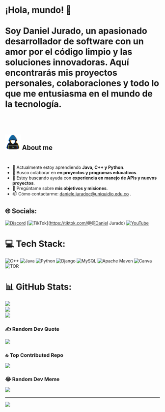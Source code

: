 # ¡Hola, mundo! 👋<br><br>Soy Daniel Jurado, un apasionado desarrollador de software con un amor por el código limpio y las soluciones innovadoras. Aquí encontrarás mis proyectos personales, colaboraciones y todo lo que me entusiasma en el mundo de la tecnología.

<br><br>
## <picture><img src = "https://github.com/0xAbdulKhalid/0xAbdulKhalid/raw/main/assets/mdImages/about_me.gif" width = 50px></picture> **About me** <br><br>

- 🌱 Actualmente estoy aprendiendo **Java, C++ y Python**.<br>
- 👯 Busco colaborar en **en proyectos y programas educativos**.<br>
- 🤔 Estoy buscando ayuda con **experiencia en manejo de APIs y nuevos proyectos**.<br>
- 💬 Pregúntame sobre **mis objetivos y misiones**.<br>
- 📫 Cómo contactarme: daniele.juradoc@uniquidio.edu.co .<br>


## 🌐 Socials:
[![Discord](https://img.shields.io/badge/Discord-%237289DA.svg?logo=discord&logoColor=white)](https://discord.gg/787534074306101249) [![TikTok](https://img.shields.io/badge/TikTok-%23000000.svg?logo=TikTok&logoColor=white)](https://tiktok.com/@@Daniel Jurado) [![YouTube](https://img.shields.io/badge/YouTube-%23FF0000.svg?logo=YouTube&logoColor=white)](https://youtube.com/@@D.a.Ni.-.) 

# 💻 Tech Stack:
![C++](https://img.shields.io/badge/c++-%2300599C.svg?style=flat-square&logo=c%2B%2B&logoColor=white) ![Java](https://img.shields.io/badge/java-%23ED8B00.svg?style=flat-square&logo=openjdk&logoColor=white) ![Python](https://img.shields.io/badge/python-3670A0?style=flat-square&logo=python&logoColor=ffdd54) ![Django](https://img.shields.io/badge/django-%23092E20.svg?style=flat-square&logo=django&logoColor=white) ![MySQL](https://img.shields.io/badge/mysql-%2300000f.svg?style=flat-square&logo=mysql&logoColor=white) ![Apache Maven](https://img.shields.io/badge/Apache%20Maven-C71A36?style=flat-square&logo=Apache%20Maven&logoColor=white) ![Canva](https://img.shields.io/badge/Canva-%2300C4CC.svg?style=flat-square&logo=Canva&logoColor=white) ![TOR](https://img.shields.io/badge/tor-%237E4798.svg?style=flat-square&logo=tor-project&logoColor=white)
# 📊 GitHub Stats:
![](https://github-readme-stats.vercel.app/api?username=Dan17i&theme=bear&hide_border=false&include_all_commits=false&count_private=false)<br/>
![](https://github-readme-streak-stats.herokuapp.com/?user=Dan17i&theme=bear&hide_border=false)<br/>
![](https://github-readme-stats.vercel.app/api/top-langs/?username=Dan17i&theme=bear&hide_border=false&include_all_commits=false&count_private=false&layout=compact)

### ✍️ Random Dev Quote
![](https://quotes-github-readme.vercel.app/api?type=horizontal&theme=dark)

### 🔝 Top Contributed Repo
![](https://github-contributor-stats.vercel.app/api?username=Dan17i&limit=5&theme=dark&combine_all_yearly_contributions=true)

### 😂 Random Dev Meme
<img src='https://randommeme-five.vercel.app/' style="height: 400px;"/>

---
[![](https://visitcount.itsvg.in/api?id=Dan17i&icon=0&color=4)](https://visitcount.itsvg.in)

<!-- Proudly created with GPRM ( https://gprm.itsvg.in ) -->
